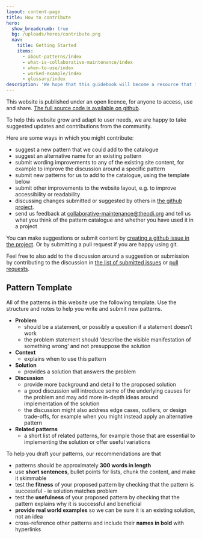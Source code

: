 ```yaml
---
layout: content-page
title: How to contribute
hero:
  show_breadcrumb: true
  bg: /uploads/heros/contribute.png
  nav:
    title: Getting Started
    items:
      - about-patterns/index
      - what-is-collaborative-maintenance/index
      - when-to-use/index
      - worked-example/index      
      - glossary/index
description: 'We hope that this guidebook will become a resource that is collaboratively maintained and improved by the community.'
---
```


This website is published under an open licence, for anyone to access, use and share. [The full source code is available on github](https://github.com/theodi/collaborative-data-patterns-catalogue).

To help this website grow and adapt to user needs, we are happy to take suggested updates and contributions from the community.

Here are some ways in which you might contribute:



*   suggest a new pattern that we could add to the catalogue
*   suggest an alternative name for an existing pattern
*   submit wording improvements to any of the existing site content, for example to improve the discussion around a specific pattern
*   submit new patterns for us to add to the catalogue, using the template below
*   submit other improvements to the website layout, e.g. to improve accessibility or readability
*   discussing changes submitted or suggested by others in [the github project](https://github.com/theodi/collaborative-data-patterns-catalogue).
*   send us feedback at [collaborative-maintenance@theodi.org](mailto:collaborative-maintenance@theodi.org) and tell us what you think of the pattern catalogue and whether you have used it in a project

You can make suggestions or submit content by [creating a github issue in the project](https://github.com/theodi/collaborative-data-patterns-catalogue/issues). Or by submitting a pull request if you are happy using git.

Feel free to also add to the discussion around a suggestion or submission by contributing to the discussion in [the list of submitted issues](https://github.com/theodi/collaborative-data-patterns-catalogue/issues) or [pull requests](https://github.com/theodi/collaborative-data-patterns-catalogue/pulls).


## Pattern Template

All of the patterns in this website use the following template. Use the structure and notes to help you write and submit new patterns.



*   **Problem**
    *   should be a statement, or possibly a question if a statement doesn’t work
    *   the problem statement should ‘describe the visible manifestation of something wrong’ and not presuppose the solution
*   **Context**
    *   explains when to use this pattern
*   **Solution**
    *   provides a solution that answers the problem
*   **Discussion**
    *   provide more background and detail to the proposed solution
    *   a good discussion will introduce some of the underlying causes for the problem and may add more in-depth ideas around implementation of the solution
    *   the discussion might also address edge cases, outliers, or design trade-offs, for example when you might instead apply an alternative pattern
*   **Related patterns**
    *   a short list of related patterns, for example those that are essential to implementing the solution or offer useful variations

To help you draft your patterns, our recommendations are that



*   patterns should be approximately **300 words in length**
*   use **short sentences**, bullet points for lists, chunk the content, and make it skimmable
*   test the **fitness** of your proposed pattern by checking that the pattern is successful - ie solution matches problem
*   test the **usefulness** of your proposed pattern by checking that the pattern explains why it is successful and beneficial
*   **provide real world examples** so we can be sure it is an existing solution, not an idea
*   cross-reference other patterns and include their **names in bold** with hyperlinks
